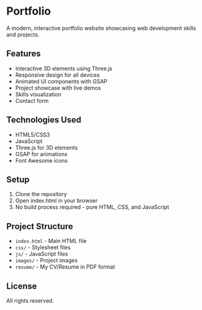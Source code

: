 # Portfolio

A modern, interactive portfolio website showcasing web development skills and projects.

## Features

- Interactive 3D elements using Three.js
- Responsive design for all devices
- Animated UI components with GSAP
- Project showcase with live demos
- Skills visualization
- Contact form

## Technologies Used

- HTML5/CSS3
- JavaScript
- Three.js for 3D elements
- GSAP for animations
- Font Awesome icons

## Setup

1. Clone the repository
2. Open index.html in your browser
3. No build process required - pure HTML, CSS, and JavaScript

## Project Structure

- `index.html` - Main HTML file
- `css/` - Stylesheet files
- `js/` - JavaScript files
- `images/` - Project images
- `resume/` - My CV/Resume in PDF format

## License

All rights reserved.
